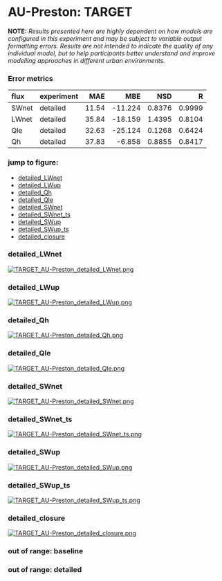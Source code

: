 # AU-Preston: TARGET

**NOTE:** *Results presented here are highly dependent on how models are configured in this experiment and may be subject to variable output formatting errors. Results are not intended to indicate the quality of any individual model, but to help participants better understand and improve modelling approaches in different urban environments.*

### Error metrics
| flux   | experiment   |   MAE |     MBE |    NSD |      R |
|:-------|:-------------|------:|--------:|-------:|-------:|
| SWnet  | detailed     | 11.54 | -11.224 | 0.8376 | 0.9999 |
| LWnet  | detailed     | 35.84 | -18.159 | 1.4395 | 0.8104 |
| Qle    | detailed     | 32.63 | -25.124 | 0.1268 | 0.6424 |
| Qh     | detailed     | 37.83 |  -6.858 | 0.8855 | 0.8417 |

### jump to figure:
 - [detailed_LWnet](#detailed_lwnet)
 - [detailed_LWup](#detailed_lwup)
 - [detailed_Qh](#detailed_qh)
 - [detailed_Qle](#detailed_qle)
 - [detailed_SWnet](#detailed_swnet)
 - [detailed_SWnet_ts](#detailed_swnet_ts)
 - [detailed_SWup](#detailed_swup)
 - [detailed_SWup_ts](#detailed_swup_ts)
 - [detailed_closure](#detailed_closure)

### <a name="detailed_lwnet"></a>detailed_LWnet
[![TARGET_AU-Preston_detailed_LWnet.png](TARGET_AU-Preston_detailed_LWnet.png)](TARGET_AU-Preston_detailed_LWnet.png)

### <a name="detailed_lwup"></a>detailed_LWup
[![TARGET_AU-Preston_detailed_LWup.png](TARGET_AU-Preston_detailed_LWup.png)](TARGET_AU-Preston_detailed_LWup.png)

### <a name="detailed_qh"></a>detailed_Qh
[![TARGET_AU-Preston_detailed_Qh.png](TARGET_AU-Preston_detailed_Qh.png)](TARGET_AU-Preston_detailed_Qh.png)

### <a name="detailed_qle"></a>detailed_Qle
[![TARGET_AU-Preston_detailed_Qle.png](TARGET_AU-Preston_detailed_Qle.png)](TARGET_AU-Preston_detailed_Qle.png)

### <a name="detailed_swnet"></a>detailed_SWnet
[![TARGET_AU-Preston_detailed_SWnet.png](TARGET_AU-Preston_detailed_SWnet.png)](TARGET_AU-Preston_detailed_SWnet.png)

### <a name="detailed_swnet_ts"></a>detailed_SWnet_ts
[![TARGET_AU-Preston_detailed_SWnet_ts.png](TARGET_AU-Preston_detailed_SWnet_ts.png)](TARGET_AU-Preston_detailed_SWnet_ts.png)

### <a name="detailed_swup"></a>detailed_SWup
[![TARGET_AU-Preston_detailed_SWup.png](TARGET_AU-Preston_detailed_SWup.png)](TARGET_AU-Preston_detailed_SWup.png)

### <a name="detailed_swup_ts"></a>detailed_SWup_ts
[![TARGET_AU-Preston_detailed_SWup_ts.png](TARGET_AU-Preston_detailed_SWup_ts.png)](TARGET_AU-Preston_detailed_SWup_ts.png)

### <a name="detailed_closure"></a>detailed_closure
[![TARGET_AU-Preston_detailed_closure.png](TARGET_AU-Preston_detailed_closure.png)](TARGET_AU-Preston_detailed_closure.png)

### out of range: baseline


### out of range: detailed


